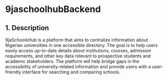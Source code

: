 # 9jaschoolhubBackend

## 1. Description
9jaSchoolsHub is a platform that aims to centralize information about Nigerian universities in one accessible directory. The goal is to help users easily access up-to-date details about institutions, courses, admission requirements, and other key data relevant to prospective students and academic stakeholders. The platform will help bridge gaps in the accessibility of university-related information and provide users with a user-friendly interface for searching and comparing schools.